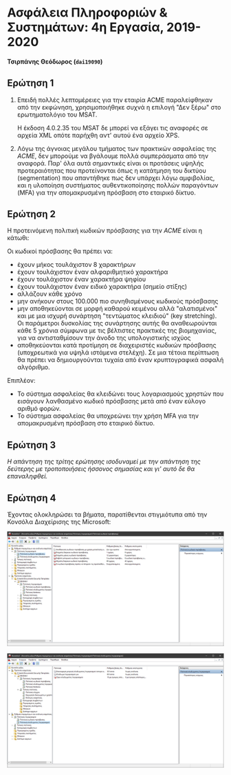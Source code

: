 # Ασφάλεια Πληροφοριών & Συστημάτων: 4η Εργασία, 2019-2020

#### Τσιρπάνης Θεόδωρος (`dai19090`)

## Ερώτηση 1

1.
    Επειδή πολλές λεπτομέρειες για την εταιρία ACME παραλείφθηκαν από την εκφώνηση, χρησιμοποιήθηκε συχνά η επιλογή "Δεν ξέρω" στο ερωτηματολόγιο του MSAT.

    Η έκδοση 4.0.2.35 του MSAT δε μπορεί να εξάγει τις αναφορές σε αρχεία XML οπότε παρήχθη αντ' αυτού ένα αρχείο XPS.


2. Λόγω της άγνοιας μεγάλου τμήματος των πρακτικών ασφαλείας της _ACME_, δεν μπορούμε να βγάλουμε πολλά συμπεράσματα από την αναφορά. Παρ' όλα αυτά σημαντικές είναι οι προτάσεις υψηλής προτεραιότητας που προτείνονται όπως η κατάτμηση του δικτύου (segmentation) που απαντήθηκε πως δεν υπάρχει λόγω αμφιβολίας, και η υλοποίηση συστήματος αυθεντικοποίησης πολλών παραγόντων (MFA) για την απομακρυσμένη πρόσβαση στο εταιρικό δίκτυο.

## Ερώτηση 2

Η προτεινόμενη πολιτική κωδικών πρόσβασης για την _ACME_ είναι η κάτωθι:

Οι κωδικοί πρόσβασης θα πρέπει να:

* έχουν μήκος τουλάχιστον 8 χαρακτήρων
* έχουν τουλάχιστον έναν αλφαριθμητικό χαρακτήρα
* έχουν τουλάχιστον έναν χαρακτήρα ψηφίου
* έχουν τουλάχιστον έναν ειδικό χαρακτήρα (σημείο στίξης)
* αλλάζουν κάθε χρόνο
* μην ανήκουν στους 100.000 πιο συνηθισμένους κωδικούς πρόσβασης
* μην αποθηκεύονται σε μορφή καθαρού κειμένου αλλά "αλατισμένοι" και με μια ισχυρή συνάρτηση "τεντώματος κλειδιού" (key stretching). Οι παράμετροι δυσκολίας της συνάρτησης αυτής θα αναθεωρούνται κάθε 5 χρόνια σύμφωνα με τις βέλτιστες πρακτικές της βιομηχανίας, για να αντισταθμίσουν την άνοδο της υπολογιστικής ισχύος
* αποθηκεύονται κατά προτίμηση σε διαχειριστές κωδικών πρόσβασης (υποχρεωτικά για υψηλά ιστάμενα στελέχη). Σε μια τέτοια περίπτωση θα πρέπει να δημιουργούνται τυχαία από έναν κρυπτογραφικά ασφαλή αλγόριθμο.

Επιπλέον:
* Το σύστημα ασφαλείας θα κλειδώνει τους λογαριασμούς χρηστών που εισάγουν λανθασμένο κωδικό πρόσβασης μετά από έναν εύλογο αριθμό φορών.
* Το σύστημα ασφαλείας θα υποχρεώνει την χρήση MFA για την απομακρυσμένη πρόσβαση στο εταιρικό δίκτυο.

## Ερώτηση 3

_Η απάντηση της τρίτης ερώτησης ισοδυναμεί με την απάντηση της δεύτερης με τροποποιήσεις ήσσονος σημασίας και γι' αυτό δε θα επαναληφθεί._

## Ερώτηση 4

Έχοντας ολοκληρώσει τα βήματα, παρατίθενται στιγμιότυπα από την Κονσόλα Διαχείρισης της Microsoft:

![Πολιτική κωδικού πρόσβασης](images/password-policy-analysis.png)

![Πολιτική κλειδώματος λογαριασμού](images/lockout-policy-analysis.png)
